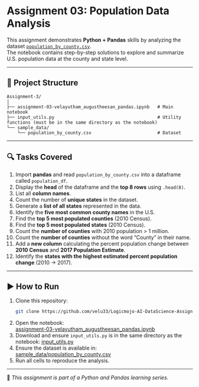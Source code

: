 # Assignment 03: Population Data Analysis

This assignment demonstrates **Python + Pandas** skills by analyzing the dataset [`population_by_county.csv`](./sample_data/population_by_county.csv).  
The notebook contains step-by-step solutions to explore and summarize U.S. population data at the county and state level.

---

## 📂 Project Structure
```
Assignment-3/
│
├── assignment-03-velayutham_augustheesan_pandas.ipynb   # Main notebook
├── input_utils.py                                       # Utility functions (must be in the same directory as the notebook)
└── sample_data/
    └── population_by_county.csv                         # Dataset
```
---

## 🔍 Tasks Covered
1. Import **pandas** and read `population_by_county.csv` into a dataframe called `population_df`.  
2. Display the **head** of the dataframe and the **top 8 rows** using `.head(8)`.  
3. List all **column names**.  
4. Count the number of **unique states** in the dataset.  
5. Generate a **list of all states** represented in the data.  
6. Identify the **five most common county names** in the U.S.  
7. Find the **top 5 most populated counties** (2010 Census).  
8. Find the **top 5 most populated states** (2010 Census).  
9. Count the **number of counties** with 2010 population > 1 million.  
10. Count the **number of counties** without the word “County” in their name.  
11. Add a **new column** calculating the percent population change between **2010 Census** and **2017 Population Estimate**.  
12. Identify the **states with the highest estimated percent population change** (2010 → 2017).

---

## ▶️ How to Run
1. Clone this repository:
   ```bash
   git clone https://github.com/velu33/Logicmojo-AI-DataScience-Assignments.git
   ```
2. Open the notebook:  
   [assignment-03-velayutham_augustheesan_pandas.ipynb](Assignment-3/assignment-03-velayutham_augustheesan_pandas.ipynb)  
3. Download and ensure `input_utils.py` is in the same directory as the notebook:
   [input_utils.py](./input_utils.py)
4. Ensure the dataset is available in:  
   [sample_data/population_by_county.csv](./sample_data/population_by_county.csv)
5. Run all cells to reproduce the analysis.

---

📌 *This assignment is part of a Python and Pandas learning series.*
